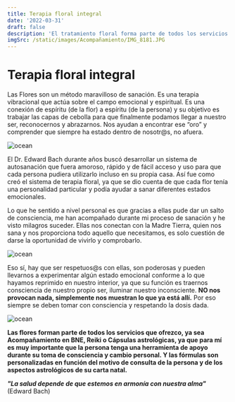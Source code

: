 ```yaml
---
title: Terapia floral integral
date: '2022-03-31'
draft: false
description: 'El tratamiento floral forma parte de todos los servicios que ofrezco, es una poderosa herramienta que nos aporta consciencia y nos ayuda a dar el salto cuántico'
imgSrc: /static/images/Acompañamiento/IMG_8181.JPG
---
```






# Terapia floral integral


Las Flores son un método maravilloso de sanación. Es una terapia vibracional que actúa sobre el campo emocional y espiritual. Es una conexión de espíritu (de la flor) a espíritu (de la persona) y su objetivo es trabajar las capas de cebolla para que finalmente podamos llegar a nuestro ser, reconocernos y abrazarnos. Nos ayudan a encontrar ese “oro” y comprender que siempre ha estado dentro de nosotr@s, no afuera.

<Image alt="ocean" src="/static/images/Acompañamiento/flores.JPG" width={450} height={300} />

El Dr. Edward Bach durante años buscó desarrollar un sistema de autosanación que fuera amoroso, rápido y de fácil acceso y uso para que cada persona pudiera utilizarlo incluso en su propia casa. Así fue como creó el sistema de terapia floral, ya que se dio cuenta de que cada flor tenía una personalidad particular y podía ayudar a sanar diferentes estados emocionales.

Lo que he sentido a nivel personal es que gracias a ellas pude dar un salto de consciencia, me han acompañado durante mi proceso de sanación y he visto milagros suceder. Ellas nos conectan con la Madre Tierra, quien nos sana y nos proporciona todo aquello que necesitamos, es solo cuestión de darse la oportunidad de vivirlo y comprobarlo.

<Image alt="ocean" src="/static/images/Acompañamiento/20220310_104433.jpg" width={450} height={300} />

Eso sí, hay que ser respetuos@s con ellas, son poderosas y pueden llevarnos a experimentar algún estado emocional conforme a lo que hayamos reprimido en nuestro interior, ya que su función es traernos consciencia de nuestro propio ser, iluminar nuestro inconsciente. **NO nos provocan nada, simplemente nos muestran lo que ya está allí.** Por eso siempre se deben tomar con consciencia y respetando la dosis dada.

<Image alt="ocean" src="/static/images/Acompañamiento/20220310_104231.jpg" width={450} height={300} />

**Las flores forman parte de todos los servicios que ofrezco, ya sea Acompañamiento en BNE, Reiki o Cápsulas astrológicas, ya que para mí es muy importante que la persona tenga una herramienta de apoyo durante su toma de consciencia y cambio personal. Y las fórmulas son personalizadas en función del motivo de consulta de la persona y de los aspectos astrológicos de su carta natal.**

***"La salud depende de que estemos en armonía con nuestra alma"*** (Edward Bach)
